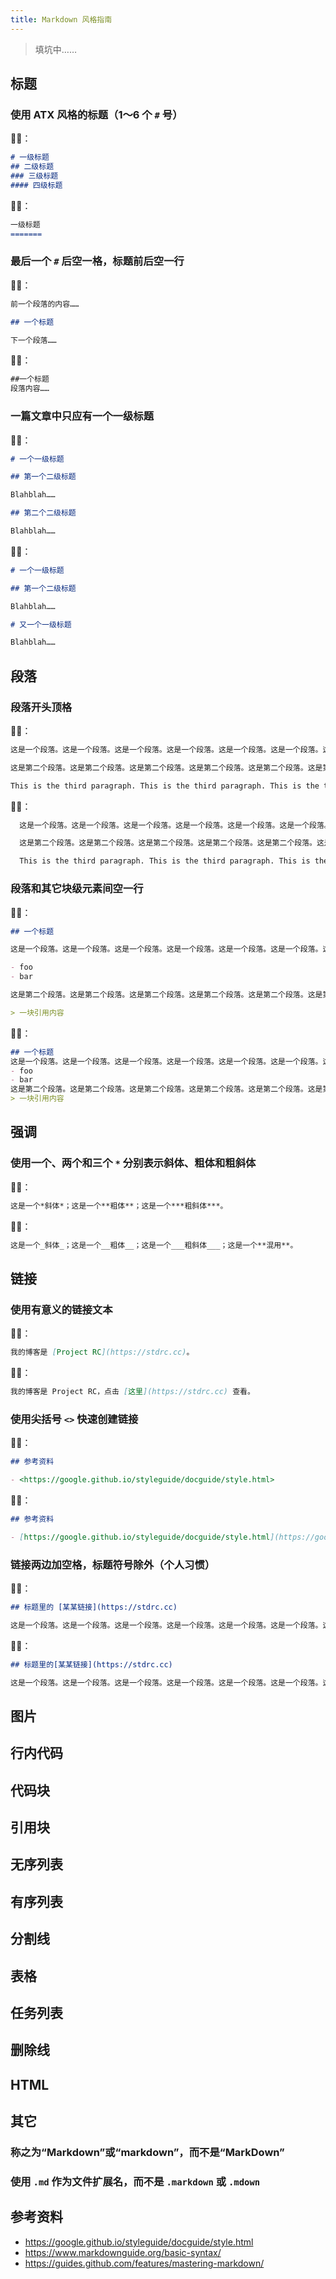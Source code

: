 ```yaml
---
title: Markdown 风格指南
---
```


> 填坑中……

## 标题

### 使用 ATX 风格的标题（1～6 个 `#` 号）

👍🏻：

```md
# 一级标题
## 二级标题
### 三级标题
#### 四级标题
```

👎🏻：

```md
一级标题
=======
```

### 最后一个 `#` 后空一格，标题前后空一行

👍🏻：

```md
前一个段落的内容……

## 一个标题

下一个段落……
```

👎🏻：

```md
##一个标题
段落内容……
```

### 一篇文章中只应有一个一级标题

👍🏻：

```md
# 一个一级标题

## 第一个二级标题

Blahblah……

## 第二个二级标题

Blahblah……
```

👎🏻：

```md
# 一个一级标题

## 第一个二级标题

Blahblah……

# 又一个一级标题

Blahblah……
```

## 段落

### 段落开头顶格

👍🏻：

```md
这是一个段落。这是一个段落。这是一个段落。这是一个段落。这是一个段落。这是一个段落。这是一个段落。这是一个段落。这是一个段落。

这是第二个段落。这是第二个段落。这是第二个段落。这是第二个段落。这是第二个段落。这是第二个段落。这是第二个段落。这是第二个段落。这是第二个段落。这是第二个段落。这是第二个段落。这是第二个段落。这是第二个段落。这是第二个段落。

This is the third paragraph. This is the third paragraph. This is the third paragraph. This is the third paragraph.
```

👎🏻：

```md
  这是一个段落。这是一个段落。这是一个段落。这是一个段落。这是一个段落。这是一个段落。这是一个段落。这是一个段落。这是一个段落。

  这是第二个段落。这是第二个段落。这是第二个段落。这是第二个段落。这是第二个段落。这是第二个段落。这是第二个段落。这是第二个段落。这是第二个段落。这是第二个段落。这是第二个段落。这是第二个段落。这是第二个段落。这是第二个段落。

  This is the third paragraph. This is the third paragraph. This is the third paragraph. This is the third paragraph.
```

### 段落和其它块级元素间空一行

👍🏻：

```md
## 一个标题

这是一个段落。这是一个段落。这是一个段落。这是一个段落。这是一个段落。这是一个段落。这是一个段落。这是一个段落。这是一个段落。

- foo
- bar

这是第二个段落。这是第二个段落。这是第二个段落。这是第二个段落。这是第二个段落。这是第二个段落。这是第二个段落。这是第二个段落。这是第二个段落。这是第二个段落。这是第二个段落。这是第二个段落。这是第二个段落。这是第二个段落。

> 一块引用内容
```

👎🏻：

```md
## 一个标题
这是一个段落。这是一个段落。这是一个段落。这是一个段落。这是一个段落。这是一个段落。这是一个段落。这是一个段落。这是一个段落。
- foo
- bar
这是第二个段落。这是第二个段落。这是第二个段落。这是第二个段落。这是第二个段落。这是第二个段落。这是第二个段落。这是第二个段落。这是第二个段落。这是第二个段落。这是第二个段落。这是第二个段落。这是第二个段落。这是第二个段落。
> 一块引用内容
```

## 强调

### 使用一个、两个和三个 `*` 分别表示斜体、粗体和粗斜体

👍🏻：

```md
这是一个*斜体*；这是一个**粗体**；这是一个***粗斜体***。
```

👎🏻：

```md
这是一个_斜体_；这是一个__粗体__；这是一个___粗斜体___；这是一个**混用**。
```

## 链接

### 使用有意义的链接文本

👍🏻：

```md
我的博客是 [Project RC](https://stdrc.cc)。
```

👎🏻：

```md
我的博客是 Project RC，点击 [这里](https://stdrc.cc) 查看。
```

### 使用尖括号 `<>` 快速创建链接

👍🏻：

```md
## 参考资料

- <https://google.github.io/styleguide/docguide/style.html>
```

👎🏻：

```md
## 参考资料

- [https://google.github.io/styleguide/docguide/style.html](https://google.github.io/styleguide/docguide/style.html)
```

### 链接两边加空格，标题符号除外（个人习惯）

👍🏻：

```md
## 标题里的 [某某链接](https://stdrc.cc)

这是一个段落。这是一个段落。这是一个段落。这是一个段落。这是一个段落。这是一个段落。这是一个段落。中间有个 [某某链接](https://stdrc.cc)。这是一个段落。这是一个段落。这是一个段落。
```

👎🏻：

```md
## 标题里的[某某链接](https://stdrc.cc)

这是一个段落。这是一个段落。这是一个段落。这是一个段落。这是一个段落。这是一个段落。这是一个段落。中间有个[某某链接](https://stdrc.cc)。这是一个段落。这是一个段落。这是一个段落。
```

## 图片

## 行内代码

## 代码块

## 引用块

## 无序列表

## 有序列表

## 分割线

## 表格

## 任务列表

## 删除线

## HTML

## 其它

### 称之为“Markdown”或“markdown”，而不是“MarkDown”

### 使用 `.md` 作为文件扩展名，而不是 `.markdown` 或 `.mdown`

## 参考资料

- <https://google.github.io/styleguide/docguide/style.html>
- <https://www.markdownguide.org/basic-syntax/>
- <https://guides.github.com/features/mastering-markdown/>
